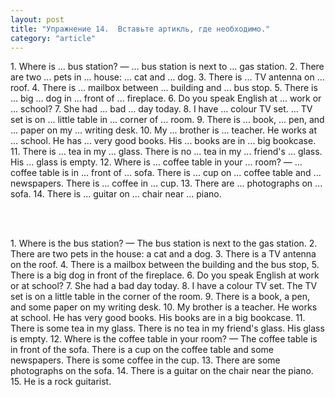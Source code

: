 ```yaml
---
layout: post
title: "Упражнение 14.  Вставьте артикль, где необходимо."
category: "article"
---
```

<section class="question">
1. Where is ... bus station? — ... bus station is next to ... gas station. 2. There are two ... pets in ... house: ... cat and ... dog. 3. There is ... TV antenna on ... roof. 4. There is ... mailbox between ... building and ... bus stop. 5. There is ... big ... dog in ... front of ... fireplace. 6. Do you speak English at ... work or ... school? 7. She had ... bad ... day today. 8. I have ... colour TV set. ... TV set is on ... little table in ... corner of ... room. 9. There is ... book, ... pen, and ... paper on my ... writing desk. 10. My ... brother is ... teacher. He works at ... school. He has ... very good books. His ... books are in ... big bookcase. 11. There is ... tea in my ... glass. There is no ... tea in my ... friend's ... glass. His ... glass is empty. 12. Where is ... coffee table in your ... room? — ... coffee table is in ... front of ... sofa. There is ... cup on ... coffee table and ... newspapers. There is ... coffee in ... cup. 13. There are ... photographs on ... sofa. 14. There is ... guitar on ... chair near ... piano.

<br><br>
</section>

<section class="answer">
1. Where is the bus station? — The bus station is next to the gas station. 2. There are two pets in the house: a cat and a dog. 3. There is a TV antenna on the roof. 4. There is a mailbox between the building and the bus stop, 5. There is a big dog in front of the fireplace. 6. Do you speak English at work or at school? 7. She had a bad day today. 8. I have a colour TV set. The TV set is on a little table in the corner of the room. 9. There is a book, a pen, and some paper on my writing desk. 10. My brother is a teacher. He works at school. He has very good books. His books are in a big bookcase. 11. There is some tea in my glass. There is no tea in my friend's glass. His glass is empty. 12. Where is the coffee table in your room? — The coffee table is in front of the sofa. There is a cup on the coffee table and some newspapers. There is some coffee in the cup. 13. There are some photographs on the sofa. 14. There is a guitar on the chair near the piano. 15. He is a rock guitarist.
</section>